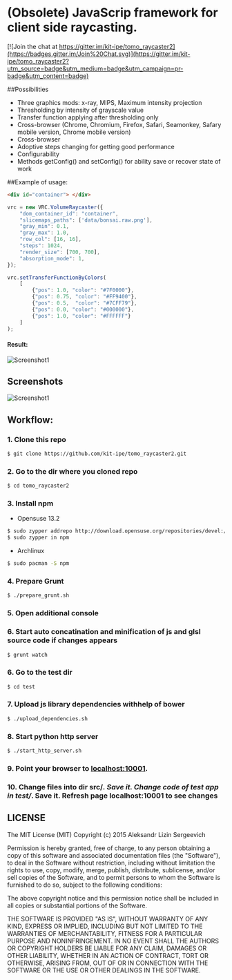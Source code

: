 (Obsolete) JavaScrip framework for client side raycasting.
====================

[![Join the chat at https://gitter.im/kit-ipe/tomo_raycaster2](https://badges.gitter.im/Join%20Chat.svg)](https://gitter.im/kit-ipe/tomo_raycaster2?utm_source=badge&utm_medium=badge&utm_campaign=pr-badge&utm_content=badge)

##Possibilities
- Three graphics mods: x-ray, MIPS, Maximum intensity projection
- Thresholding by intensity of grayscale value
- Transfer function applying after thresholding only
- Cross-browser (Chrome, Chromium, Firefox, Safari, Seamonkey, Safary mobile version, Chrome mobile version)
- Cross-browser
- Adoptive steps changing for getting good performance
- Configurability
- Methods getConfig() and setConfig() for ability save or recover state of work

##Example of usage:

```html
<div id="container"> </div>
```
```javascript
vrc = new VRC.VolumeRaycaster({
	"dom_container_id": "container",
	"slicemaps_paths": ['data/bonsai.raw.png'],
	"gray_min": 0.1,
	"gray_max": 1.0,
	"row_col": [16, 16],
	"steps": 1024,
	"render_size": [700, 700],
	"absorption_mode": 1,
});

vrc.setTransferFunctionByColors(
	[
        {"pos": 1.0, "color": "#7F0000"},
        {"pos": 0.75, "color": "#FF9400"},
        {"pos": 0.5,  "color": "#7CFF79"},
        {"pos": 0.0, "color": "#000000"},
        {"pos": 1.0, "color": "#FFFFFF"}
    ]
);
```

#### Result:
![Screenshot1](https://raw.githubusercontent.com/kit-ipe/tomo_raycaster2/master/docs/screenshot_mode1.png)

## Screenshots

![Screenshot1](https://raw.githubusercontent.com/kit-ipe/tomo_raycaster2/master/docs/screenshot.png)

## Workflow:
### 1. Clone this repo
```bash
$ git clone https://github.com/kit-ipe/tomo_raycaster2.git
```
### 2. Go to the dir where you cloned repo
```bash
$ cd tomo_raycaster2
```
### 3. Install npm
* Opensuse 13.2

```bash
$ sudo zypper addrepo http://download.opensuse.org/repositories/devel:/languages:/nodejs/openSUSE_13.2/ Node.js
$ sudo zypper in npm
```
* Archlinux
```bash
$ sudo pacman -S npm
```
### 4. Prepare Grunt
```bash
$ ./prepare_grunt.sh
```
### 5. Open additional console
### 6. Start auto concatination and minification of js and glsl source code if changes appears
```bash
$ grunt watch
```
### 6. Go to the test dir
```bash
$ cd test
```
### 7. Upload js library dependencies withhelp of bower
```bash
$ ./upload_dependencies.sh
```
### 8. Start python http server
```bash
$ ./start_http_server.sh

```
### 9. Point your browser to [localhost:10001](http://localhost:10001).

### 10. Change files into dir src/*. Save it. Change code of test app in test/*. Save it. Refresh page localhost:10001 to see changes

## LICENSE

The MIT License (MIT)
Copyright (c) 2015 Aleksandr Lizin Sergeevich

Permission is hereby granted, free of charge, to any person obtaining a copy of this software and associated documentation files (the "Software"), to deal in the Software without restriction, including without limitation the rights to use, copy, modify, merge, publish, distribute, sublicense, and/or sell copies of the Software, and to permit persons to whom the Software is furnished to do so, subject to the following conditions:

The above copyright notice and this permission notice shall be included in all copies or substantial portions of the Software.

THE SOFTWARE IS PROVIDED "AS IS", WITHOUT WARRANTY OF ANY KIND, EXPRESS OR IMPLIED, INCLUDING BUT NOT LIMITED TO THE WARRANTIES OF MERCHANTABILITY, FITNESS FOR A PARTICULAR PURPOSE AND NONINFRINGEMENT. IN NO EVENT SHALL THE AUTHORS OR COPYRIGHT HOLDERS BE LIABLE FOR ANY CLAIM, DAMAGES OR OTHER LIABILITY, WHETHER IN AN ACTION OF CONTRACT, TORT OR OTHERWISE, ARISING FROM, OUT OF OR IN CONNECTION WITH THE SOFTWARE OR THE USE OR OTHER DEALINGS IN THE SOFTWARE.
